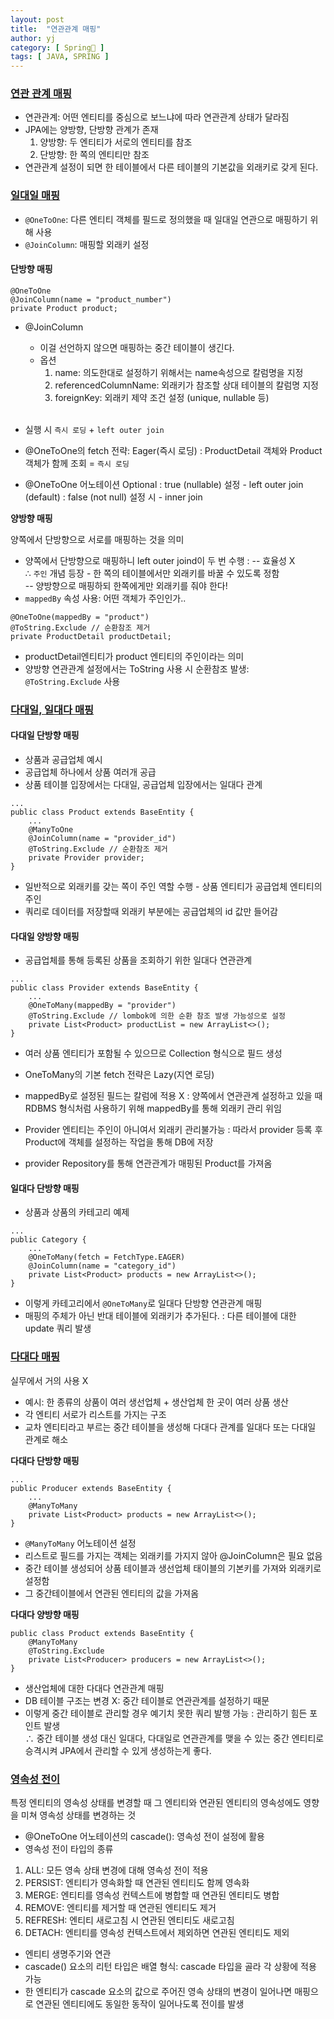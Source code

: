 ```yaml
---
layout: post
title:  "연관관계 매핑"
author: yj
category: [ Spring🌱 ]
tags: [ JAVA, SPRING ]
---
```


### <a href="#">연관 관계 매핑</a>
- 연관관계: 어떤 엔티티를 중심으로 보느냐에 따라 연관관계 상태가 달라짐
- JPA에는 양방향, 단방향 관계가 존재
    1. 양방향: 두 엔티티가 서로의 엔티티를 참조
    2. 단방향: 한 쪽의 엔티티만 참조
- 연관관계 설정이 되면 한 테이블에서 다른 테이블의 기본값을 외래키로 갖게 된다.

### <a href="#">일대일 매핑</a>

- `@OneToOne`: 다른 엔티티 객체를 필드로 정의했을 때 일대일 연관으로 매핑하기 위해 사용
- `@JoinColumn`: 매핑할 외래키 설정

#### 단방향 매핑

```
@OneToOne
@JoinColumn(name = "product_number")
private Product product;
```
- @JoinColumn
    - 이걸 선언하지 않으면 매핑하는 중간 테이블이 생긴다.
    - 옵션<br/>
        1) name: 의도한대로 설정하기 위해서는 name속성으로 칼럼명을 지정<br/>
        2) referencedColumnName: 외래키가 참조할 상대 테이블의 칼럼명 지정<br/>
        3) foreignKey: 외래키 제약 조건 설정 (unique, nullable 등)<br/>
    <br/>  
- 실행 시 `즉시 로딩` + `left outer join`
- @OneToOne의 fetch 전략: Eager(즉시 로딩)
    : ProductDetail 객체와 Product 객체가 함께 조회 = `즉시 로딩`

- @OneToOne 어노테이션 Optional
    : true (nullable) 설정 - left outer join (default)
    : false (not null) 설정 시 - inner join

**양방향 매핑**

양쪽에서 단방향으로 서로를 매핑하는 것을 의미
- 양쪽에서 단방향으로 매핑하니 left outer joind이 두 번 수행
    : -- 효율성 X <br/>
    ∴ `주인` 개념 등장 - 한 쪽의 테이블에서만 외래키를 바꿀 수 있도록 정함 <br/>
        -- 양방향으로 매핑하되 한쪽에게만 외래키를 줘야 한다!
- `mappedBy` 속성 사용: 어떤 객체가 주인인가..

```
@OneToOne(mappedBy = "product")
@ToString.Exclude // 순환참조 제거
private ProductDetail productDetail;
```
- productDetail엔티티가 product 엔티티의 주인이라는 의미
- 양방향 연관관계 설정에서는 ToString 사용 시 순환참조 발생: `@ToString.Exclude` 사용

### <a href="#">다대일, 일대다 매핑</a>

#### 다대일 단방향 매핑
- 상품과 공급업체 예시
- 공급업체 하나에서 상품 여러개 공급
- 상품 테이블 입장에서는 다대일, 공급업체 입장에서는 일대다 관계

```
...
public class Product extends BaseEntity {
    ...
    @ManyToOne
    @JoinColumn(name = "provider_id")
    @ToString.Exclude // 순환참조 제거
    private Provider provider;
}
```
- 일반적으로 외래키를 갖는 쪽이 주인 역할 수행 - 상품 엔티티가 공급업체 엔티티의 주인
- 쿼리로 데이터를 저장할때 외래키 부분에는 공급업체의 id 값만 들어감

#### 다대일 양방향 매핑
- 공급업체를 통해 등록된 상품을 조회하기 위한 일대다 연관관계

```
...
public class Provider extends BaseEntity {
    ...
    @OneToMany(mappedBy = "provider")
    @ToString.Exclude // lombok에 의한 순환 참조 발생 가능성으로 설정
    private List<Product> productList = new ArrayList<>();
}
```
- 여러 상품 엔티티가 포함될 수 있으므로 Collection 형식으로 필드 생성
- OneToMany의 기본 fetch 전략은 Lazy(지연 로딩)

- mappedBy로 설정된 필드는 칼럼에 적용 X
    : 양쪽에서 연관관계 설정하고 있을 때 RDBMS 형식처럼 사용하기 위해 mappedBy를 통해 외래키 관리 위임

- Provider 엔티티는 주인이 아니여서 외래키 관리불가능
    : 따라서 provider 등록 후 Product에 객체를 설정하는 작업을 통해 DB에 저장

- provider Repository를 통해 연관관계가 매핑된 Product를 가져옴

#### 일대다 단방향 매핑
- 상품과 상품의 카테고리 예제
```
...
public Category {
    ...
    @OneToMany(fetch = FetchType.EAGER)
    @JoinColumn(name = "category_id")
    private List<Product> products = new ArrayList<>();
}
```
- 이렇게 카테고리에서 `@OneToMany`로 일대다 단방향 연관관계 매핑
- 매핑의 주체가 아닌 반대 테이블에 외래키가 추가된다.
    : 다른 테이블에 대한 update 쿼리 발생

### <a href="#">다대다 매핑</a>
실무에서 거의 사용 X
- 예시: 한 종류의 상품이 여러 생선업체 + 생산업체 한 곳이 여러 상품 생산
- 각 엔티티 서로가 리스트를 가지는 구조
- 교차 엔티티라고 부르는 중간 테이블을 생성해 다대다 관계를 일대다 또는 다대일 관계로 해소

**다대다 단방향 매핑**

```
...
public Producer extends BaseEntity {
    ...
    @ManyToMany
    private List<Product> products = new ArrayList<>();
}
```

- `@ManyToMany` 어노테이션 설정
- 리스트로 필드를 가지는 객체는 외래키를 가지지 않아 @JoinColumn은 필요 없음
- 중간 테이블 생성되어 상품 테이블과 생선업체 태이블의 기본키를 가져와 외래키로 설정함
- 그 중간테이블에서 연관된 엔티티의 값을 가져옴

**다대다 양방향 매핑**

```
public class Product extends BaseEntity {
    @ManyToMany
    @ToString.Exclude
    private List<Producer> producers = new ArrayList<>();
}
```
- 생산업체에 대한 다대다 연관관계 매핑
- DB 테이블 구조는 변경 X: 중간 테이블로 연관관계를 설정하기 때문
- 이렇게 중간 테이블로 관리할 경우 예기치 못한 쿼리 발행 가능
    : 관리하기 힘든 포인트 발생 <br/>
∴ 중간 테이블 생성 대신 일대다, 다대일로 연관관계를 맺을 수 있는 중간 엔티티로 승격시켜 JPA에서 관리할 수 있게 생성하는게 좋다.

### <a href="#">영속성 전이</a>
특정 엔티티의 영속성 상태를 변경할 때 그 엔티티와 연관된 엔티티의 영속성에도 영향을 미쳐 영속성 상태를 변경하는 것
- @OneToOne 어노테이션의 cascade(): 영속성 전이 설정에 활용
- 영속성 전이 타입의 종류<br/>
1) ALL: 모든 영속 상태 변경에 대해 영속성 전이 적용 <br/>
2) PERSIST: 엔티티가 영속화할 때 연관된 엔티티도 함께 영속화 <br/>
3) MERGE: 엔티티를 영속성 컨텍스트에 병합할 때 연관된 엔티티도 병합 <br/>
4) REMOVE: 엔티티를 제거할 때 연관된 엔티티도 제거<br/>
5) REFRESH: 엔티티 새로고침 시 연관된 엔티티도 새로고침<br/>
6) DETACH: 엔티티를 영속성 컨텍스트에서 제외하면 연관된 엔티티도 제외<br/>

- 엔티티 생명주기와 연관
- cascade() 요소의 리턴 타입은 배열 형식: cascade 타입을 골라 각 상황에 적용 가능
-  한 엔티티가 cascade 요소의 값으로 주어진 영속 상태의 변경이 일어나면 매핑으로 연관된 엔티티에도 동일한 동작이 일어나도록 전이를 발생

